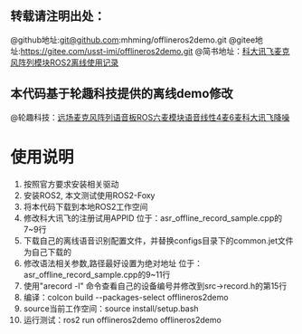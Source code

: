 
## 转载请注明出处：
@github地址:git@github.com:mhming/offlineros2demo.git
@gitee地址:https://gitee.com/usst-imi/offlineros2demo.git
@简书地址：[科大讯飞麦克风阵列模块ROS2离线使用记录](https://www.jianshu.com/p/ddf8daed5ea6)
## 本代码基于轮趣科技提供的离线demo修改
@轮趣科技：[远场麦克风阵列语音板ROS六麦模块语音线性4麦6麦科大讯飞降噪](https://item.taobao.com/item.htm?spm=a1z09.2.0.0.52f62e8dIJHJi1&id=633822976782&_u=1ej2pvta40b)

# 使用说明
1. 按照官方要求安装相关驱动
2. 安装ROS2, 本文测试使用ROS2-Foxy
3. 将本代码下载到本地ROS2工作空间
4. 修改科大讯飞的注册试用APPID
位于：asr_offline_record_sample.cpp的7~9行
5. 下载自己的离线语音识别配置文件，并替换configs目录下的common.jet文件为自己下载的
6. 修改语法相关参数,路径最好设置为绝对地址
位于：asr_offline_record_sample.cpp的9~11行
7. 使用"arecord -l" 命令查看自己的设备编号并修改到src->record.h的第15行
8. 编译：colcon build --packages-select offlineros2demo
9. source当前工作空间：source install/setup.bash
10. 运行测试：ros2 run offlineros2demo offlineros2demo
